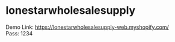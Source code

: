 # lonestarwholesalesupply
Demo Link: https://lonestarwholesalesupply-web.myshopify.com/ </br>
Pass: 1234
